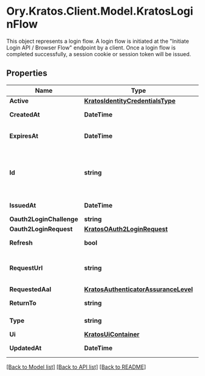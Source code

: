 # Ory.Kratos.Client.Model.KratosLoginFlow
This object represents a login flow. A login flow is initiated at the \"Initiate Login API / Browser Flow\" endpoint by a client.  Once a login flow is completed successfully, a session cookie or session token will be issued.

## Properties

Name | Type | Description | Notes
------------ | ------------- | ------------- | -------------
**Active** | [**KratosIdentityCredentialsType**](KratosIdentityCredentialsType.md) |  | [optional] 
**CreatedAt** | **DateTime** | CreatedAt is a helper struct field for gobuffalo.pop. | [optional] 
**ExpiresAt** | **DateTime** | ExpiresAt is the time (UTC) when the flow expires. If the user still wishes to log in, a new flow has to be initiated. | 
**Id** | **string** | ID represents the flow&#39;s unique ID. When performing the login flow, this represents the id in the login UI&#39;s query parameter: http://&lt;selfservice.flows.login.ui_url&gt;/?flow&#x3D;&lt;flow_id&gt; | 
**IssuedAt** | **DateTime** | IssuedAt is the time (UTC) when the flow started. | 
**Oauth2LoginChallenge** | **string** |  | [optional] 
**Oauth2LoginRequest** | [**KratosOAuth2LoginRequest**](KratosOAuth2LoginRequest.md) |  | [optional] 
**Refresh** | **bool** | Refresh stores whether this login flow should enforce re-authentication. | [optional] 
**RequestUrl** | **string** | RequestURL is the initial URL that was requested from Ory Kratos. It can be used to forward information contained in the URL&#39;s path or query for example. | 
**RequestedAal** | [**KratosAuthenticatorAssuranceLevel**](KratosAuthenticatorAssuranceLevel.md) |  | [optional] 
**ReturnTo** | **string** | ReturnTo contains the requested return_to URL. | [optional] 
**Type** | **string** | The flow type can either be &#x60;api&#x60; or &#x60;browser&#x60;. | 
**Ui** | [**KratosUiContainer**](KratosUiContainer.md) |  | 
**UpdatedAt** | **DateTime** | UpdatedAt is a helper struct field for gobuffalo.pop. | [optional] 

[[Back to Model list]](../README.md#documentation-for-models) [[Back to API list]](../README.md#documentation-for-api-endpoints) [[Back to README]](../README.md)

